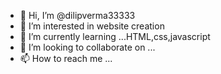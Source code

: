 - 👋 Hi, I’m @dilipverma33333
- 👀 I’m interested in website creation 
- 🌱 I’m currently learning ...HTML,css,javascript
- 💞️ I’m looking to collaborate on ...
- 📫 How to reach me ...

<!---
dilipverma33333/dilipverma33333 is a ✨ special ✨ repository because its `README.md` (this file) appears on your GitHub profile.
You can click the Preview link to take a look at your changes.
--->
